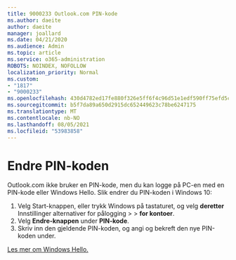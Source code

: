 ```yaml
---
title: 9000233 Outlook.com PIN-kode
ms.author: daeite
author: daeite
manager: joallard
ms.date: 04/21/2020
ms.audience: Admin
ms.topic: article
ms.service: o365-administration
ROBOTS: NOINDEX, NOFOLLOW
localization_priority: Normal
ms.custom:
- "1817"
- "9000233"
ms.openlocfilehash: 430d4782ed17fe880f326e5ff6f4c96d51e1edf590ff75efd5ce59fe4ee1c379
ms.sourcegitcommit: b5f7da89a650d2915dc652449623c78be6247175
ms.translationtype: MT
ms.contentlocale: nb-NO
ms.lasthandoff: 08/05/2021
ms.locfileid: "53983858"
---
```

# <a name="change-your-pin"></a>Endre PIN-koden

Outlook.com ikke bruker en PIN-kode, men du kan logge på PC-en med en PIN-kode eller Windows Hello. Slik endrer du PIN-koden i Windows 10:

1. Velg Start-knappen, eller trykk Windows på tastaturet, og velg **deretter** Innstillinger alternativer for pålogging  >    >  **for kontoer**.
2. Velg **Endre-knappen** under **PIN-kode**.
3. Skriv inn den gjeldende PIN-koden, og angi og bekreft den nye PIN-koden under.

[Les mer om Windows Hello.](https://support.microsoft.com/help/17215/)